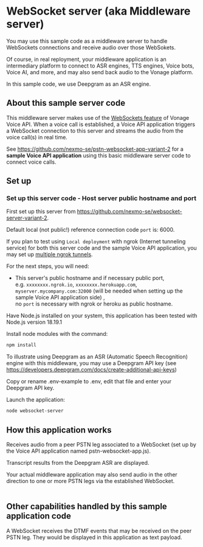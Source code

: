# WebSocket server (aka Middleware server)

You may use this sample code as a middleware server to handle WebSockets connections and receive audio over those WebSokets.

Of course, in real reployment, your middleware application is an intermediary platform to connect to ASR engines, TTS engines, Voice bots, Voice AI, and more, and may also send back audio to the Vonage platform.

In this sample code, we use Deepgram as an ASR engine.

## About this sample server code

This middleware server makes use of the [WebSockets feature](https://developer.vonage.com/en/voice/voice-api/concepts/websockets) of Vonage Voice API. When a voice call is established, a Voice API application triggers a WebSocket connection to this server and streams the audio from the voice call(s) in real time.

See https://github.com/nexmo-se/pstn-websocket-app-variant-2 for a **sample Voice API application** using this basic middleware server code to connect voice calls.

## Set up

### Set up this server code - Host server public hostname and port

First set up this server from https://github.com/nexmo-se/websocket-server-variant-2.

Default local (not public!) reference connection code `port` is: 6000.

If you plan to test using `Local deployment` with ngrok (Internet tunneling service) for both this server code and the sample Voice API application, you may set up [multiple ngrok tunnels](https://ngrok.com/docs/agent/config/#tunnel-configurations).

For the next steps, you will need:
- This server's public hostname and if necessary public port,</br>
e.g. `xxxxxxxx.ngrok.io`, `xxxxxxxx.herokuapp.com`, `myserver.mycompany.com:32000` (will be needed when setting up the sample Voice API application side) ,</br>
no `port` is necessary with ngrok or heroku as public hostname.</br>

Have Node.js installed on your system, this application has been tested with Node.js version 18.19.1<br>

Install node modules with the command:<br>
 ```bash
npm install
```

To illustrate using Deepgram as an ASR (Automatic Speech Recognition) engine with this middleware, you may use a Deepgram API key (see https://developers.deepgram.com/docs/create-additional-api-keys)

Copy or rename .env-example to .env, edit that file and enter your Deepgram API key.


Launch the application:<br>
```bash
node websocket-server
```

## How this application works

Receives audio from a peer PSTN leg associated to a WebSocket (set up by the Voice API application named pstn-websocket-app.js).<br>

Transcript results from the Deepgram ASR are displayed.

Your actual middleware application may also send audio in the other direction to one or more PSTN legs via the established WebSocket.<br><br>


## Other capabilities handled by this sample application code

A WebSocket receives the DTMF events that may be received on the peer PSTN leg. They would be displayed in this application as text payload.<br>
